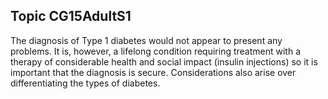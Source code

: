 ## Topic CG15AdultS1
The diagnosis of Type 1 diabetes would not appear to present any problems. It is, however, a lifelong condition requiring treatment with a therapy of considerable health and social impact (insulin injections) so it is important that the diagnosis is secure. Considerations also arise over differentiating the types of diabetes.
